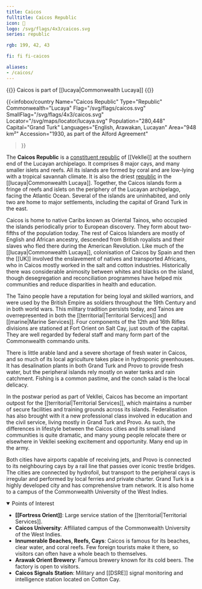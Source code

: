 ```yaml
---
title: Caicos
fulltitle: Caicos Republic
icon: 🐚
logo: /svg/flags/4x3/caicos.svg
series: republic

rgb: 199, 42, 43

fi: fi fi-caicos

aliases:
- /caicos/
---
```

{{<note series>}}
 Caicos is part of [[lucaya|Commonwealth Lucaya]]
{{</note>}}

{{<infobox/country
	 Name="Caicos Republic"
	 Type="Republic"
	 Commonwealth="Lucaya"
	 Flag="/svg/flags/caicos.svg"
	 SmallFlag="/svg/flags/4x3/caicos.svg"
	 Locator="/svg/maps/locator/lucaya.svg"
	 Population="280,448"
	 Capital="Grand Turk"
	 Languages="English, Arawakan, Lucayan"
	 Area="948 km²"
	 Accession="1930, as part of the Alford Agreement"
 >}}

The <span class="fi fi-caicos"></span> **Caicos Republic** is a [constituent republic](/republics/) of [[Vekllei]] at the southern end of the Lucayan archipelago. It comprises 8 major cays, and many smaller islets and reefs. All its islands are formed by coral and are low-lying with a tropical savannah climate. It is also the driest [republic](/republic/) in the [[lucaya|Commonwealth Lucaya]]. Together, the Caicos islands form a fringe of reefs and islets on the periphery of the Lucayan archipelago, facing the Atlantic Ocean. Several of the islands are uninhabited, and only two are home to major settlements, including the capital of Grand Turk in the east.

Caicos is home to native Caribs known as Oriental Tainos, who occupied the islands periodically prior to European discovery. They form about two-fifths of the population today. The rest of Caicos Islanders are mostly of English and African ancestry, descended from British royalists and their slaves who fled there during the American Revolution. Like much of the [[lucaya|Commonwealth Lucaya]], colonisation of Caicos by Spain and then the [[UK]] involved the enslavement of natives and transported Africans, who in Caicos mostly worked in the salt and cotton industries. Historically there was considerable animosity between whites and blacks on the island, though desegregation and reconciliation programmes have helped mix communities and reduce disparities in health and education.

The Taino people have a reputation for being loyal and skilled warriors, and were used by the British Empire as soldiers throughout the 19th Century and in both world wars. This military tradition persists today, and Tainos are overrepresented in both the [[territorial|Territorial Services]] and [[marine|Marine Services]]. Four components of the 12th and 16th Rifles divisions are stationed at Fort Orient on Salt Cay, just south of the capital. They are well regarded by federal staff and many form part of the Commonwealth commando units.

There is little arable land and a severe shortage of fresh water in Caicos, and so much of its local agriculture takes place in hydroponic greenhouses. It has desalination plants in both Grand Turk and Provo to provide fresh water, but the peripheral islands rely mostly on water tanks and rain catchment. Fishing is a common pastime, and the conch salad is the local delicacy.

In the postwar period as part of Vekllei, Caicos has become an important outpost for the [[territorial|Territorial Services]], which maintains a number of secure facilities and training grounds across its islands. Federalisation has also brought with it a new professional class involved in education and the civil service, living mostly in Grand Turk and Provo. As such, the differences in lifestyle between the Caicos cities and its small island communities is quite dramatic, and many young people relocate there or elsewhere in Vekllei seeking excitement and opportunity. Many end up in the army.

Both cities have airports capable of receiving jets, and Provo is connected to its neighbouring cays by a rail line that passes over iconic trestle bridges. The cities are connected by hydrofoil, but transport to the peripheral cays is irregular and performed by local ferries and private charter. Grand Turk is a highly developed city and has comprehensive tram network. It is also home to a campus of the Commonwealth University of the West Indies.

<details open>
  <summary>Points of Interest</summary>

* **[[Fortress Orient]]**: Large service station of the [[territorial|Territorial Services]].
* **Caicos University**: Affiliated campus of the Commonwealth University of the West Indies.
* **Innumerable Beaches, Reefs, Cays**: Caicos is famous for its beaches, clear water, and coral reefs. Few foreign tourists make it there, so visitors can often have a whole beach to themselves.
* **Arawak Orient Brewery**: Famous brewery known for its cold beers. The factory is open to visitors.
* **Caicos Signals Station**: Military and [[DSRE]] signal monitoring and intelligence station located on Cotton Cay.
</details>

